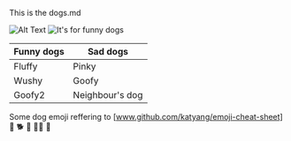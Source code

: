 This is the dogs.md

![Alt Text](url)
![It's for funny dogs](https://pixabay.com/photos/gorgeous-puppy-eyes-cute-dog-3004460/.jpg)


Funny dogs | Sad dogs 
---------- | --------
Fluffy     | Pinky
Wushy      | Goofy
Goofy2     | Neighbour's dog


Some dog emoji reffering to [www.github.com/katyang/emoji-cheat-sheet]
:dog:
:dog2:
:guide_dog:
:service_dog:
:poodle:



